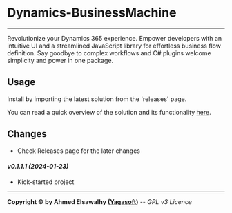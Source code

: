 # Dynamics-BusinessMachine

---

Revolutionize your Dynamics 365 experience. Empower developers with an intuitive UI and a streamlined JavaScript library for effortless business flow definition. Say goodbye to complex workflows and C# plugins welcome simplicity and power in one package.

## Usage

Install by importing the latest solution from the 'releases' page.

You can read a quick overview of the solution and its functionality [here](https://blog.yagasoft.com/2024/11/dynamics-business-machine-business-automation-framework-mage-series).

## Changes
+ Check Releases page for the later changes
#### _v0.1.1.1 (2024-01-23)_
+ Kick-started project

---
**Copyright &copy; by Ahmed Elsawalhy ([Yagasoft](https://yagasoft.com))** -- _GPL v3 Licence_
